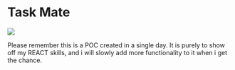# Task Mate

<img src="https://i.imgur.com/0C5zjou.png" />

Please remember this is a POC created in a single day. It is purely to show off my REACT skills, and i will slowly add more functionality to it when i get the chance.
